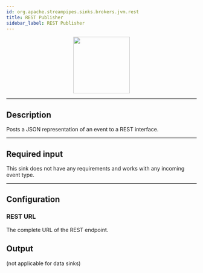 ```yaml
---
id: org.apache.streampipes.sinks.brokers.jvm.rest
title: REST Publisher
sidebar_label: REST Publisher
---
```


<!--
  ~ Licensed to the Apache Software Foundation (ASF) under one or more
  ~ contributor license agreements.  See the NOTICE file distributed with
  ~ this work for additional information regarding copyright ownership.
  ~ The ASF licenses this file to You under the Apache License, Version 2.0
  ~ (the "License"); you may not use this file except in compliance with
  ~ the License.  You may obtain a copy of the License at
  ~
  ~    http://www.apache.org/licenses/LICENSE-2.0
  ~
  ~ Unless required by applicable law or agreed to in writing, software
  ~ distributed under the License is distributed on an "AS IS" BASIS,
  ~ WITHOUT WARRANTIES OR CONDITIONS OF ANY KIND, either express or implied.
  ~ See the License for the specific language governing permissions and
  ~ limitations under the License.
  ~
  -->


<p align="center"> 
    <img src="/docs/img/pipeline-elements/org.apache.streampipes.sinks.brokers.jvm.rest/icon.png" width="150px;" class="pe-image-documentation"/>
</p>

***

## Description

Posts a JSON representation of an event to a REST interface.

***

## Required input

This sink does not have any requirements and works with any incoming event type.

***

## Configuration

### REST URL

The complete URL of the REST endpoint.

## Output

(not applicable for data sinks)
